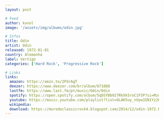 ```yaml
---
layout: post

# Feed
author: kvnol
image: '/assets/img/albums/odin.jpg'

# Infos
title: Odin
artist: Odin
released: 1972-01-01
country: Alemanha
label: Vertigo
categories: ['Hard Rock', 'Progressive Rock']

# Links
links:
  amazon: https://amzn.to/2PdrAgT
  deezer: https://www.deezer.com/br/album/671888
  lastfm: https://www.last.fm/pt/music/Odin/Odin
  spotify: https://open.spotify.com/album/5qDSYBb927RkXk5roC1F5P?si=Mzq5g2MFRuOtwGXsuaYMyQ
  youtube: https://music.youtube.com/playlist?list=OLAK5uy_nVpw3IN1Yz2H4ZkNlB_FWABYXqG7gfCMk
  wikipedia:
  download: https://murodoclassicrock4.blogspot.com/2014/12/odin-1972.html
---
```

